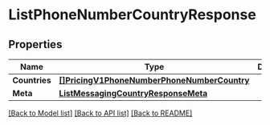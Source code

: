 # ListPhoneNumberCountryResponse

## Properties

Name | Type | Description | Notes
------------ | ------------- | ------------- | -------------
**Countries** | [**[]PricingV1PhoneNumberPhoneNumberCountry**](pricing.v1.phone_number.phone_number_country.md) |  | [optional] 
**Meta** | [**ListMessagingCountryResponseMeta**](ListMessagingCountryResponse_meta.md) |  | [optional] 

[[Back to Model list]](../README.md#documentation-for-models) [[Back to API list]](../README.md#documentation-for-api-endpoints) [[Back to README]](../README.md)


